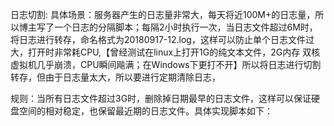 日志切割:
具体场景：服务器产生的日志量非常大，每天将近100M+的日志量，所以博主写了一个日志的分隔脚本；每隔2小时执行一次，当日志文件超过6M时，将日志进行转存，命名格式为20180917-12.log，这样可以防止单个日志文件过大，打开时非常耗CPU,【曾经测试在linux上打开1G的纯文本文件，2G内存 双核虚拟机几乎崩溃，CPU瞬间飚满；在Windows下更打不开】所以将日志进行切割转存，但由于日志量太大，所以要进行定期清除日志，

规则：当所有日志文件超过3G时，删除掉日期最早的日志文件，这样可以保证硬盘空间的相对稳定，也保留最近期的日志文件。具体实现脚本如下：